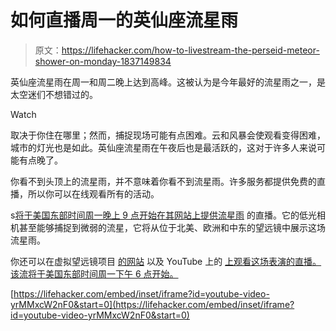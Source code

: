 # 如何直播周一的英仙座流星雨

> 原文：<https://lifehacker.com/how-to-livestream-the-perseid-meteor-shower-on-monday-1837149834>

英仙座流星雨在周一和周二晚上达到高峰。这被认为是今年最好的流星雨之一，是太空迷们不想错过的。

Watch

取决于你住在哪里；然而，捕捉现场可能有点困难。云和风暴会使观看变得困难，城市的灯光也是如此。英仙座流星雨在午夜后也是最活跃的，这对于许多人来说可能有点晚了。

你看不到头顶上的流星雨，并不意味着你看不到流星雨。许多服务都提供免费的直播，所以你可以在线观看所有的活动。

s[将于美国东部时间周一晚上 9 点开始在其网站上提供流星雨](https://www.space.com/19195-night-sky-planets-asteroids-webcasts.html) 的直播。它的低光相机甚至能够捕捉到微弱的流星，它将从位于北美、欧洲和中东的望远镜中展示这场流星雨。

你还可以在虚拟望远镜项目 [的网站](https://www.virtualtelescope.eu/webtv/) 以及 YouTube 上的 [上观看这场表演的直播。该流将于美国东部时间周一下午 6 点开始。](https://www.youtube.com/watch?v=yrMMxcW2nF0) 

 [https://lifehacker.com/embed/inset/iframe?id=youtube-video-yrMMxcW2nF0&start=0](https://lifehacker.com/embed/inset/iframe?id=youtube-video-yrMMxcW2nF0&start=0)